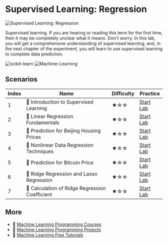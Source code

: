 # Supervised Learning: Regression

![Supervised Learning: Regression](https://cover-creator.appbot.io/supervised-learning-regression.png)

Supervised learning. If you are hearing or reading this term for the first time, then it may be completely unclear what it means. Don't worry. In this lab, you will get a comprehensive understanding of supervised learning; and, in the next chapter of the experiment, you will learn to use supervised learning to complete data prediction.

![scikit-learn](https://img.shields.io/badge/scikit-learn-whitesmoke?style=for-the-badge&logo=scikit-learn)
![Machine-Learning](https://img.shields.io/badge/Machine-Learning-whitesmoke?style=for-the-badge&logo=machine-learning)


## Scenarios

|   Index | Name                                          | Difficulty   | Practice                                                            |
|---------|-----------------------------------------------|--------------|---------------------------------------------------------------------|
|       1 | 📖 Introduction to Supervised Learning         | ★☆☆          | <a target='_blank' href='https://labex.io/labs/20791'>Start Lab</a> |
|       2 | 📖 Linear Regression Fundamentals              | ★☆☆          | <a target='_blank' href='https://labex.io/labs/20799'>Start Lab</a> |
|       3 | 📖 Prediction for Beijing Housing Prices       | ★☆☆          | <a target='_blank' href='https://labex.io/labs/20805'>Start Lab</a> |
|       4 | 📖 Nonlinear Data Regression Techniques        | ★☆☆          | <a target='_blank' href='https://labex.io/labs/20804'>Start Lab</a> |
|       5 | 📖 Prediction for Bitcoin Price                | ★☆☆          | <a target='_blank' href='https://labex.io/labs/20806'>Start Lab</a> |
|       6 | 📖 Ridge Regression and Lasso Regression       | ★☆☆          | <a target='_blank' href='https://labex.io/labs/20808'>Start Lab</a> |
|       7 | 📖 Calculation of Ridge Regression Coefficient | ★☆☆          | <a target='_blank' href='https://labex.io/labs/20753'>Start Lab</a> |

## More

- 🔗 [Machine Learning Programming Courses](https://github.com/labex-labs/awesome-programming-courses)
- 🔗 [Machine Learning Programming Projects](https://github.com/labex-labs/awesome-programming-projects)
- 🔗 [Machine Learning Free Tutorials](https://github.com/labex-labs/ml-free-tutorials)

